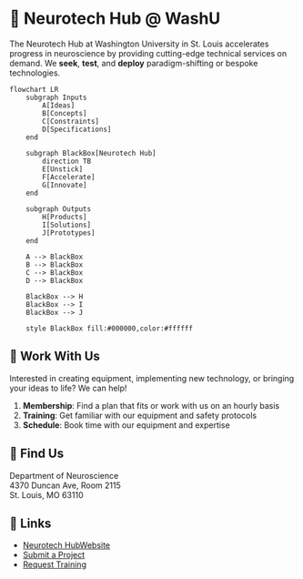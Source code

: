 # 🧠 Neurotech Hub @ WashU

The Neurotech Hub at Washington University in St. Louis accelerates progress in neuroscience by providing cutting-edge technical services on demand. We **seek**, **test**, and **deploy** paradigm-shifting or bespoke technologies.

```mermaid
flowchart LR
    subgraph Inputs
        A[Ideas]
        B[Concepts]
        C[Constraints]
        D[Specifications]
    end
    
    subgraph BlackBox[Neurotech Hub]
        direction TB
        E[Unstick]
        F[Accelerate]
        G[Innovate]
    end
    
    subgraph Outputs
        H[Products]
        I[Solutions]
        J[Prototypes]
    end
    
    A --> BlackBox
    B --> BlackBox
    C --> BlackBox
    D --> BlackBox
    
    BlackBox --> H
    BlackBox --> I
    BlackBox --> J

    style BlackBox fill:#000000,color:#ffffff
```

## 🤝 Work With Us

Interested in creating equipment, implementing new technology, or bringing your ideas to life? We can help!

1. **Membership**: Find a plan that fits or work with us on an hourly basis
2. **Training**: Get familiar with our equipment and safety protocols
3. **Schedule**: Book time with our equipment and expertise

## 📍 Find Us

Department of Neuroscience  
4370 Duncan Ave, Room 2115  
St. Louis, MO 63110

## 🔗 Links
- [Neurotech HubWebsite](https://neurotechhub.wustl.edu/)
- [Submit a Project](https://neurotechhub.wustl.edu/contact/submit-a-project)
- [Request Training](https://neurotechhub.wustl.edu/contact/request-training)
